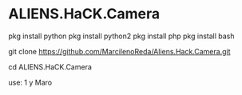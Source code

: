 # ALIENS.HaCK.Camera

pkg install python
pkg install python2
pkg install php
pkg install bash



git clone https://github.com/MarcilenoReda/Aliens.Hack.Camera.git



cd ALIENS.HaCK.Camera

use:
1
y
Maro
